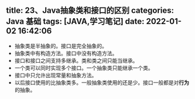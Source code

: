 title: 23、Java抽象类和接口的区别
categories: Java 基础
tags: [JAVA,学习笔记]
date: 2022-01-02 16:42:06
---
- 抽象类是半抽象的。接口是完全抽象的。
- 抽象类中有构造方法。接口中没有构造方法。
- 接口和接口之间支持多继承。类和类之间只能当继承。
- 一个类可以同时实现多个接口。一个抽象类只能继承一个类。
- 接口中只允许出现常量和抽象方法。
- 以后接口使用的比抽象类多。一般抽象类使用的还是少。接口一般都是对**行为**的抽象。